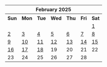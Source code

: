 <table align="center" border="0" cellpadding="0" cellspacing="0" class="month">
 <tr>
  <th class="month" colspan="7">
   February 2025
  </th>
 </tr>
 <tr>
  <th class="sun">
   Sun
  </th>
  <th class="mon">
   Mon
  </th>
  <th class="tue">
   Tue
  </th>
  <th class="wed">
   Wed
  </th>
  <th class="thu">
   Thu
  </th>
  <th class="fri">
   Fri
  </th>
  <th class="sat">
   Sat
  </th>
 </tr>
 <tr>
  <td class="noday">
  </td>
  <td class="noday">
  </td>
  <td class="noday">
  </td>
  <td class="noday">
  </td>
  <td class="noday">
  </td>
  <td class="noday">
  </td>
  <td class="sat">
   <a href="20250201.py">
    1
   </a>
  </td>
 </tr>
 <tr>
  <td class="sun">
   <a href="20250202.py">
    2
   </a>
  </td>
  <td class="mon">
   <a href="20250203.py">
    3
   </a>
  </td>
  <td class="tue">
   <a href="20250204.py">
    4
   </a>
  </td>
  <td class="wed">
   <a href="20250205.py">
    5
   </a>
  </td>
  <td class="thu">
   <a href="20250206.py">
    6
   </a>
  </td>
  <td class="fri">
   <a href="20250207.py">
    7
   </a>
  </td>
  <td class="sat">
   <a href="20250208.py">
    8
   </a>
  </td>
 </tr>
 <tr>
  <td class="sun">
   <a href="20250209.py">
    9
   </a>
  </td>
  <td class="mon">
   <a href="20250210.py">
    10
   </a>
  </td>
  <td class="tue">
   <a href="20250211.py">
    11
   </a>
  </td>
  <td class="wed">
   <a href="20250212.py">
    12
   </a>
  </td>
  <td class="thu">
   <a href="20250213.py">
    13
   </a>
  </td>
  <td class="fri">
   <a href="20250214.py">
    14
   </a>
  </td>
  <td class="sat">
   <a href="20250215.py">
    15
   </a>
  </td>
 </tr>
 <tr>
  <td class="sun">
   <a href="20250216.py">
    16
   </a>
  </td>
  <td class="mon">
   <a href="20250217.py">
    17
   </a>
  </td>
  <td class="tue">
   <a href="20250218.py">
    18
   </a>
  </td>
  <td class="wed">
   19
  </td>
  <td class="thu">
   20
  </td>
  <td class="fri">
   21
  </td>
  <td class="sat">
   22
  </td>
 </tr>
 <tr>
  <td class="sun">
   23
  </td>
  <td class="mon">
   24
  </td>
  <td class="tue">
   25
  </td>
  <td class="wed">
   26
  </td>
  <td class="thu">
   27
  </td>
  <td class="fri">
   28
  </td>
  <td class="noday">
  </td>
 </tr>
</table>
